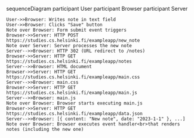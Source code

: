 sequenceDiagram
    participant User
    participant Browser
    participant Server

    User->>Browser: Writes note in text field
    User->>Browser: Clicks "Save" button
    Note over Browser: Form submit event triggers
    Browser->>Server: HTTP POST https://studies.cs.helsinki.fi/exampleapp/new_note
    Note over Server: Server processes the new note
    Server-->>Browser: HTTP 302 (URL redirect to /notes)
    Browser->>Server: HTTP GET https://studies.cs.helsinki.fi/exampleapp/notes
    Server-->>Browser: HTML document
    Browser->>Server: HTTP GET https://studies.cs.helsinki.fi/exampleapp/main.css
    Server-->>Browser: main.css
    Browser->>Server: HTTP GET https://studies.cs.helsinki.fi/exampleapp/main.js
    Server-->>Browser: main.js
    Note over Browser: Browser starts executing main.js
    Browser->>Server: HTTP GET https://studies.cs.helsinki.fi/exampleapp/data.json
    Server-->>Browser: [{ content: "New note", date: "2023-1-1" }, ...]
    Note over Browser: Browser executes event handler<br>that renders notes (including the new one)